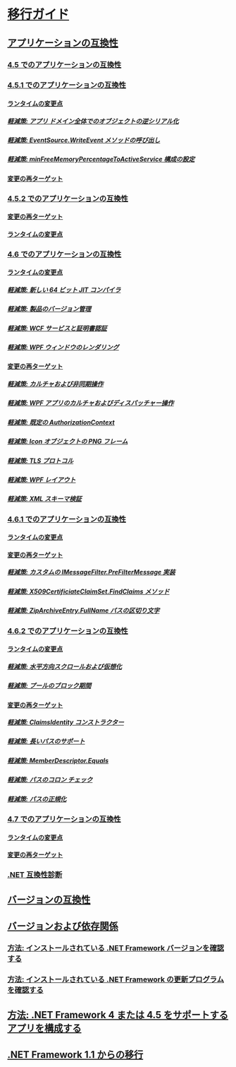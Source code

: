 # [移行ガイド](index.md)
## [アプリケーションの互換性](application-compatibility.md)
### [4.5 でのアプリケーションの互換性](application-compatibility-in-the-net-framework-4-5.md)
### [4.5.1 でのアプリケーションの互換性](application-compatibility-in-the-net-framework-4-5-1.md)
#### [ランタイムの変更点](runtime-changes-in-the-net-framework-4-5-1.md)
##### [軽減策: アプリ ドメイン全体でのオブジェクトの逆シリアル化](mitigation-deserialization-of-objects-across-app-domains.md)
##### [軽減策: EventSource.WriteEvent メソッドの呼び出し](mitigation-eventsource-writeevent-method-calls.md)
##### [軽減策: minFreeMemoryPercentageToActiveService 構成の設定](mitigation-minfreememorypercentagetoactiveservice-configuration-setting.md)
#### [変更の再ターゲット](retargeting-changes-in-the-net-framework-4-5-1.md)
### [4.5.2 でのアプリケーションの互換性](application-compatibility-in-the-net-framework-4-5-2.md)
#### [変更の再ターゲット](retargeting-changes-in-the-net-framework-4-5-2.md)
#### [ランタイムの変更点](runtime-changes-in-the-net-framework-4-5-2.md)
### [4.6 でのアプリケーションの互換性](application-compatibility-in-the-net-framework-4-6.md)
#### [ランタイムの変更点](runtime-changes-in-the-net-framework-4-6.md)
##### [軽減策: 新しい 64 ビット JIT コンパイラ](mitigation-new-64-bit-jit-compiler.md)
##### [軽減策: 製品のバージョン管理](mitigation-product-versioning.md)
##### [軽減策: WCF サービスと証明書認証](mitigation-wcf-services-and-certificate-authentication.md)
##### [軽減策: WPF ウィンドウのレンダリング](mitigation-wpf-window-rendering.md)
#### [変更の再ターゲット](retargeting-changes-in-the-net-framework-4-6.md)
##### [軽減策: カルチャおよび非同期操作](mitigation-culture-and-asynchronous-operations.md)
##### [軽減策: WPF アプリのカルチャおよびディスパッチャー操作](mitigation-culture-and-dispatcher-operations-in-wpf-apps.md)
##### [軽減策: 既定の AuthorizationContext](mitigation-default-authorizationcontext.md)
##### [軽減策: Icon オブジェクトの PNG フレーム](mitigation-png-frames-in-icon-objects.md)
##### [軽減策: TLS プロトコル](mitigation-tls-protocols.md)
##### [軽減策: WPF レイアウト](mitigation-wpf-layout.md)
##### [軽減策: XML スキーマ検証](mitigation-xml-schema-validation.md)
### [4.6.1 でのアプリケーションの互換性](application-compatibility-in-the-net-framework-4-6-1.md)
#### [ランタイムの変更点](runtime-changes-in-the-net-framework-4-6-1.md)
#### [変更の再ターゲット](retargeting-changes-in-the-net-framework-4-6-1.md)
##### [軽減策: カスタムの IMessageFilter.PreFilterMessage 実装](mitigation-custom-imessagefilter-prefiltermessage-implementations.md)
##### [軽減策: X509CertificiateClaimSet.FindClaims メソッド](mitigation-x509certificateclaimset-findclaims-method.md)
##### [軽減策: ZipArchiveEntry.FullName パスの区切り文字](mitigation-ziparchiveentry-fullname-path-separator.md)
### [4.6.2 でのアプリケーションの互換性](application-compatibility-in-the-net-framework-4-6-2.md)
#### [ランタイムの変更点](runtime-changes-in-the-net-framework-4-6-2.md)
##### [軽減策: 水平方向スクロールおよび仮想化](mitigation-horizontal-scrolling-and-virtualization.md)
##### [軽減策: プールのブロック期間](mitigation-pool-blocking-period.md)
#### [変更の再ターゲット](retargeting-changes-in-the-net-framework-4-6-2.md)
##### [軽減策: ClaimsIdentity コンストラクター](mitigation-claimsidentity-constructor.md)
##### [軽減策: 長いパスのサポート](mitigation-long-path-support.md)
##### [軽減策: MemberDescriptor.Equals](mitigation-memberdescriptor-equals.md)
##### [軽減策: パスのコロン チェック](mitigation-path-colon-checks.md)
##### [軽減策: パスの正規化](mitigation-path-normalization.md)
### [4.7 でのアプリケーションの互換性](application-compatibility-in-the-net-framework-4-7.md)
#### [ランタイムの変更点](runtime-changes-in-the-net-framework-4-7.md)
#### [変更の再ターゲット](retargeting-changes-in-the-net-framework-4-7.md)
### [.NET 互換性診断](net-compatibility-diagnostics.md)
## [バージョンの互換性](version-compatibility.md)
## [バージョンおよび依存関係](versions-and-dependencies.md)
### [方法: インストールされている .NET Framework バージョンを確認する](how-to-determine-which-versions-are-installed.md)
### [方法: インストールされている .NET Framework の更新プログラムを確認する](how-to-determine-which-net-framework-updates-are-installed.md)
## [方法: .NET Framework 4 または 4.5 をサポートするアプリを構成する](how-to-configure-an-app-to-support-net-framework-4-or-4-5.md)
## [.NET Framework 1.1 からの移行](migrating-from-the-net-framework-1-1.md)
